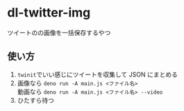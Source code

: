 # dl-twitter-img

ツイートのの画像を一括保存するやつ

## 使い方

1. `twinit`でいい感じにツイートを収集して JSON にまとめる
2. 画像なら `deno run -A main.js <ファイル名>`<br>動画なら `deno run -A main.js <ファイル名> --video`
3. ひたすら待つ
